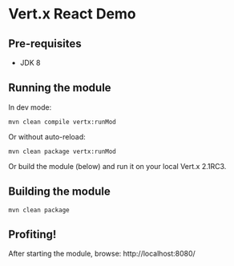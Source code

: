 # Vert.x React Demo

## Pre-requisites

- JDK 8


## Running the module

In dev mode:

    mvn clean compile vertx:runMod

Or without auto-reload:

    mvn clean package vertx:runMod

Or build the module (below) and run it on your local Vert.x 2.1RC3.


## Building the module

    mvn clean package


## Profiting!

After starting the module, browse: http://localhost:8080/
